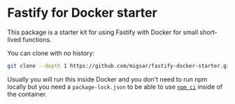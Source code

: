 # Fastify for Docker starter

This package is a starter kit for using Fastify with Docker for small short-lived functions.

You can clone with no history:

```bash
git clone --depth 1 https://github.com/migsar/fastify-docker-starter.git
```

Usually you will run this inside Docker and you don't need to run npm locally but you need a `package-lock.json` to be able to use [`npm ci`](https://docs.npmjs.com/cli/v6/commands/npm-ci) inside of the container.
